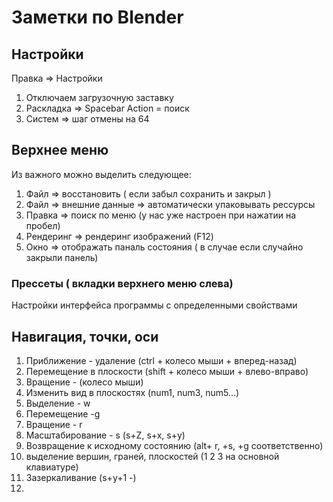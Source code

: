 # Заметки по Blender
## Настройки
 Правка => Настройки

 1. Отключаем загрузочную заставку
 2. Раскладка => Spacebar Action = поиск
 3. Систем => шаг отмены на 64

## Верхнее меню
Из важного можно выделить следующее:

1. Файл => восстановить ( если забыл сохранить и закрыл ) 
2. Файл => внешние данные => автоматически упаковывать рессурсы
3. Правка => поиск по меню (у нас уже настроен при нажатии на пробел)
4.  Рендеринг => рендеринг изображений (F12)
5. Окно => отображать паналь состояния ( в случае если случайно закрыли панель)

### Прессеты ( вкладки верхнего меню слева)
Настройки интерфейса программы с определенными свойствами

## Навигация, точки, оси
1. Приближение - удаление (ctrl + колесо мыши + вперед-назад)
2. Перемещение в плоскости (shift + колесо мыши + влево-вправо)
3. Вращение - (колесо мыши)
4. Изменить вид в плоскостях (num1, num3, num5...)
5. Выделение - w
6. Перемещение -g
7. Вращение - r 
8. Масштабирование - s (s+Z, s+x, s+y)
9. Возвращение к исходному состоянию (alt+ r, +s, +g  соответственно)
10. выделение вершин, граней, плоскостей (1 2 3 на основной клавиатуре)
11. Зазеркаливание (s+y+1 -)
12. 
